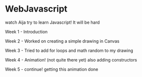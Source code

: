 WebJavascript
=============

watch Aija try to learn Javascript! It will be hard

Week 1 - Introduction

Week 2 - Worked on creating a simple drawing in Canvas

Week 3 - Tried to add for loops and math random to my drawing

Week 4 - Animation! (not quite there yet) also adding constructors

Week 5 - continue! getting this animation done
